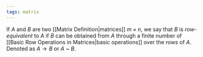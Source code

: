 ```yaml
---
tags: matrix
---
```

If $A$ and $B$ are two [[Matrix Definition|matrices]] $m\times n$, we say that $B$ is *row-equivalent* to $A$ if $B$ can be obtained from $A$ through a finite number of [[Basic Row Operations in Matrices|basic operations]] over the rows of $A$. Denoted as $A \rightarrow B$ or $A$ ~ $B$.

